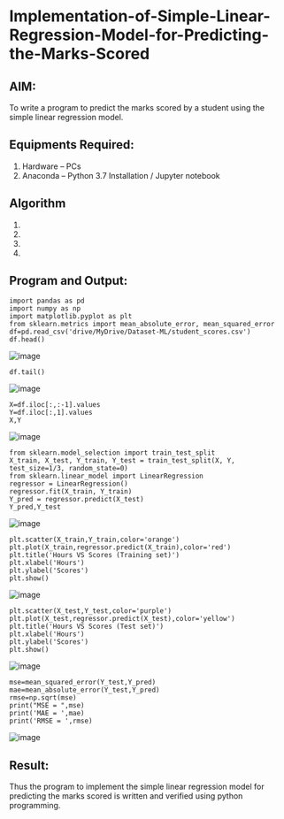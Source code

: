 # Implementation-of-Simple-Linear-Regression-Model-for-Predicting-the-Marks-Scored

## AIM:
To write a program to predict the marks scored by a student using the simple linear regression model.

## Equipments Required:
1. Hardware – PCs
2. Anaconda – Python 3.7 Installation / Jupyter notebook

## Algorithm
1. 
2. 
3. 
4. 

## Program and Output:
```
import pandas as pd
import numpy as np
import matplotlib.pyplot as plt
from sklearn.metrics import mean_absolute_error, mean_squared_error
df=pd.read_csv('drive/MyDrive/Dataset-ML/student_scores.csv')
df.head()
```
![image](https://github.com/user-attachments/assets/c95887ac-428e-44a9-a09f-efd7e296de67)
```
df.tail()
```
![image](https://github.com/user-attachments/assets/93027fe9-8a67-4e25-b785-35dabd0166e7)
```
X=df.iloc[:,:-1].values
Y=df.iloc[:,1].values
X,Y
```
![image](https://github.com/user-attachments/assets/897ae139-7d17-4344-ac3d-3870cb6fa9c6)
```
from sklearn.model_selection import train_test_split
X_train, X_test, Y_train, Y_test = train_test_split(X, Y, test_size=1/3, random_state=0)
from sklearn.linear_model import LinearRegression
regressor = LinearRegression()
regressor.fit(X_train, Y_train)
Y_pred = regressor.predict(X_test)
Y_pred,Y_test
```
![image](https://github.com/user-attachments/assets/7c448ff7-cda3-4a9a-be00-6add60127b8a)
```
plt.scatter(X_train,Y_train,color='orange')
plt.plot(X_train,regressor.predict(X_train),color='red')
plt.title('Hours VS Scores (Training set)')
plt.xlabel('Hours')
plt.ylabel('Scores')
plt.show()
```
![image](https://github.com/user-attachments/assets/c4fc8289-5407-46bb-b977-b2d286ed150a)
```
plt.scatter(X_test,Y_test,color='purple')
plt.plot(X_test,regressor.predict(X_test),color='yellow')
plt.title('Hours VS Scores (Test set)')
plt.xlabel('Hours')
plt.ylabel('Scores')
plt.show()
```
![image](https://github.com/user-attachments/assets/0c8cee8f-e886-4c67-a380-8ab0d6fc0bda)
```
mse=mean_squared_error(Y_test,Y_pred)
mae=mean_absolute_error(Y_test,Y_pred)
rmse=np.sqrt(mse)
print("MSE = ",mse)
print('MAE = ',mae)
print('RMSE = ',rmse)
```
![image](https://github.com/user-attachments/assets/4e8522eb-e1c4-432f-a77c-bc7cc99992bd)

## Result:
Thus the program to implement the simple linear regression model for predicting the marks scored is written and verified using python programming.
